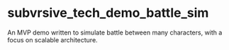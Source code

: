 # subvrsive_tech_demo_battle_sim
An MVP demo written to simulate battle between many characters, with a focus on scalable architecture.
